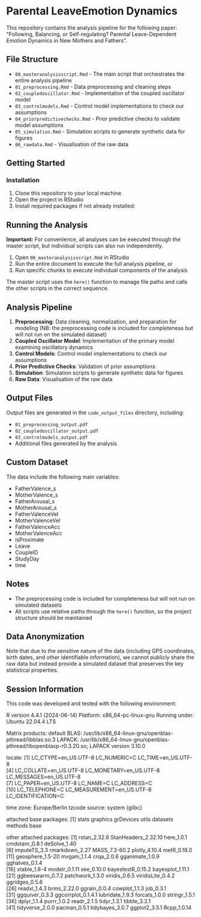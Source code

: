 # Parental LeaveEmotion Dynamics

This repository contains the analysis pipeline for the following paper: "Following, Balancing, or Self-regulating? Parental Leave-Dependent Emotion Dynamics in New Mothers and Fathers".

## File Structure

- `00_masteranalysisscript.Rmd` - The main script that orchestrates the entire analysis pipeline
- `01_preprocessing.Rmd` - Data preprocessing and cleaning steps
- `02_coupledoscillator.Rmd` - Implementation of the coupled oscillator model
- `03_controlmodels.Rmd` - Control model implementations to check our assumptions
- `04_priorpredictivechecks.Rmd` - Prior predictive checks to validate model assumptions
- `05_simulation.Rmd` - Simulation scripts to generate synthetic data for figures
- `06_rawdata.Rmd` - Visualisation of the raw data

## Getting Started

### Installation

1. Clone this repository to your local machine
2. Open the project in RStudio
3. Install required packages if not already installed:

## Running the Analysis

**Important:** For convenience, all analyses can be executed through the master script, but individual scripts can also run independently.

1. Open `00_masteranalysisscript.Rmd` in RStudio
2. Run the entire document to execute the full analysis pipeline, or
3. Run specific chunks to execute individual components of the analysis

The master script uses the `here()` function to manage file paths and calls the other scripts in the correct sequence.

## Analysis Pipeline

1. **Preprocessing**: Data cleaning, normalization, and preparation for modeling (NB: the preprocessing code is included for completeness but will not run on the simulated dataset)
2. **Coupled Oscillator Model**: Implementation of the primary model examining oscillatory dynamics
3. **Control Models**: Control model implementations to check our assumptions
4. **Prior Predictive Checks**: Validation of prior assumptions
5. **Simulation**: Simulation scripts to generate synthetic data for figures
6. **Raw Data**: Visualisation of the raw data

## Output Files

Output files are generated in the `code_output_files` directory, including:
- `01_preprocessing_output.pdf`
- `02_coupledoscillator_output.pdf`
- `03_controlmodels_output.pdf`
- Additional files generated by the analysis

## Custom Dataset

The data include the following main variables:
- FatherValence_s
- MotherValence_s
- FatherArousal_s
- MotherArousal_s
- FatherValenceVel
- MotherValenceVel
- FatherValenceAcc
- MotherValenceAcc
- isProximate
- Leave
- CoupleID
- StudyDay
- time

## Notes

- The preprocessing code is included for completeness but will not run on simulated datasets
- All scripts use relative paths through the `here()` function, so the project structure should be maintained

## Data Anonymization
Note that due to the sensitive nature of the data (including GPS coordinates, birth dates, and other identifiable information), we cannot publicly share the raw data but instead provide a simulated dataset that preserves the key statistical properties. 


## Session Information
This code was developed and tested with the following environment:

R version 4.4.1 (2024-06-14)
Platform: x86_64-pc-linux-gnu
Running under: Ubuntu 22.04.4 LTS

Matrix products: default
BLAS:   /usr/lib/x86_64-linux-gnu/openblas-pthread/libblas.so.3 
LAPACK: /usr/lib/x86_64-linux-gnu/openblas-pthread/libopenblasp-r0.3.20.so;  LAPACK version 3.10.0

locale:
 [1] LC_CTYPE=en_US.UTF-8       LC_NUMERIC=C               LC_TIME=en_US.UTF-8       
 [4] LC_COLLATE=en_US.UTF-8     LC_MONETARY=en_US.UTF-8    LC_MESSAGES=en_US.UTF-8   
 [7] LC_PAPER=en_US.UTF-8       LC_NAME=C                  LC_ADDRESS=C              
[10] LC_TELEPHONE=C             LC_MEASUREMENT=en_US.UTF-8 LC_IDENTIFICATION=C       

time zone: Europe/Berlin
tzcode source: system (glibc)

attached base packages:
[1] stats     graphics  grDevices utils     datasets  methods   base     

other attached packages:
 [1] rstan_2.32.6        StanHeaders_2.32.10 here_1.0.1          cmdstanr_0.8.1      deSolve_1.40       
 [6] imputeTS_3.3        rmarkdown_2.27      MASS_7.3-60.2       plotly_4.10.4       metR_0.18.0        
[11] geosphere_1.5-20    mvgam_1.1.4         crqa_2.0.6          gganimate_1.0.9     gghalves_0.1.4     
[16] xtable_1.8-4        modelr_0.1.11       see_0.10.0          bayestestR_0.15.2   bayesplot_1.11.1   
[21] ggbeeswarm_0.7.2    patchwork_1.3.0     viridis_0.6.5       viridisLite_0.4.2   ggridges_0.5.6     
[26] readxl_1.4.3        brms_2.22.0         ggrain_0.0.4        cowplot_1.1.3       job_0.3.1          
[31] ggquiver_0.3.3      ggcorrplot_0.1.4.1  lubridate_1.9.3     forcats_1.0.0       stringr_1.5.1      
[36] dplyr_1.1.4         purrr_1.0.2         readr_2.1.5         tidyr_1.3.1         tibble_3.2.1       
[41] tidyverse_2.0.0     pacman_0.5.1        tidybayes_3.0.7     ggplot2_3.5.1       Rcpp_1.0.14
